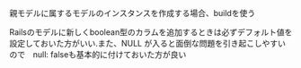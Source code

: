 親モデルに属するモデルのインスタンスを作成する場合、buildを使う

Railsのモデルに新しくboolean型のカラムを追加するときは必ずデフォルト値を設定しておいた方がいい.また、NULL が入ると面倒な問題を引き起こしやすいので　null: falseも基本的に付けておいた方が良い
